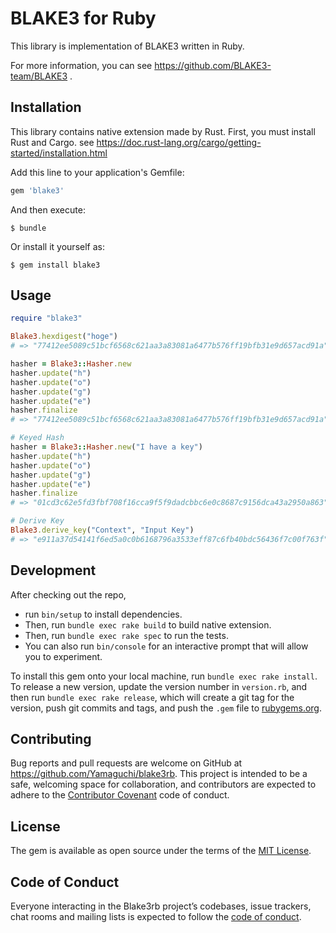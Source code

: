 # BLAKE3 for Ruby

This library is implementation of BLAKE3 written in Ruby.

For more information, you can see https://github.com/BLAKE3-team/BLAKE3 .

## Installation

This library contains native extension made by Rust.
First, you must install Rust and Cargo.
see https://doc.rust-lang.org/cargo/getting-started/installation.html

Add this line to your application's Gemfile:

```ruby
gem 'blake3'
```

And then execute:

    $ bundle

Or install it yourself as:

    $ gem install blake3

## Usage

```ruby
require "blake3"

Blake3.hexdigest("hoge")
# => "77412ee5089c51bcf6568c621aa3a83081a6477b576ff19bfb31e9d657acd91a"

hasher = Blake3::Hasher.new
hasher.update("h")
hasher.update("o")
hasher.update("g")
hasher.update("e")
hasher.finalize
# => "77412ee5089c51bcf6568c621aa3a83081a6477b576ff19bfb31e9d657acd91a"

# Keyed Hash
hasher = Blake3::Hasher.new("I have a key")
hasher.update("h")
hasher.update("o")
hasher.update("g")
hasher.update("e")
hasher.finalize
# => "01cd3c62e5fd3fbf708f16cca9f5f9dadcbbc6e0c8687c9156dca43a2950a863"

# Derive Key
Blake3.derive_key("Context", "Input Key")
# => "e911a37d54141f6ed5a0c0b6168796a3533eff87c6fb40bdc56436f7c00f763f"
```

## Development

After checking out the repo,

- run `bin/setup` to install dependencies.
- Then, run `bundle exec rake build` to build native extension.
- Then, run `bundle exec rake spec` to run the tests.
- You can also run `bin/console` for an interactive prompt that will allow you to experiment.

To install this gem onto your local machine, run `bundle exec rake install`. To release a new version, update the version number in `version.rb`, and then run `bundle exec rake release`, which will create a git tag for the version, push git commits and tags, and push the `.gem` file to [rubygems.org](https://rubygems.org).

## Contributing

Bug reports and pull requests are welcome on GitHub at https://github.com/Yamaguchi/blake3rb. This project is intended to be a safe, welcoming space for collaboration, and contributors are expected to adhere to the [Contributor Covenant](http://contributor-covenant.org) code of conduct.

## License

The gem is available as open source under the terms of the [MIT License](https://opensource.org/licenses/MIT).

## Code of Conduct

Everyone interacting in the Blake3rb project’s codebases, issue trackers, chat rooms and mailing lists is expected to follow the [code of conduct](https://github.com/Yamaguchi/blake3rb/blob/master/CODE_OF_CONDUCT.md).
